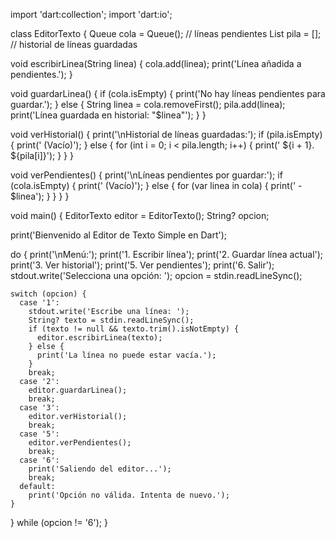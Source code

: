 import 'dart:collection';
import 'dart:io';

class EditorTexto {
  Queue<String> cola = Queue<String>(); // líneas pendientes
  List<String> pila = []; // historial de líneas guardadas

  void escribirLinea(String linea) {
    cola.add(linea);
    print('Línea añadida a pendientes.');
  }

  void guardarLinea() {
    if (cola.isEmpty) {
      print('No hay líneas pendientes para guardar.');
    } else {
      String linea = cola.removeFirst();
      pila.add(linea);
      print('Línea guardada en historial: "$linea"');
    }
  }

  void verHistorial() {
    print('\nHistorial de líneas guardadas:');
    if (pila.isEmpty) {
      print('  (Vacío)');
    } else {
      for (int i = 0; i < pila.length; i++) {
        print('  ${i + 1}. ${pila[i]}');
      }
    }
  }

  void verPendientes() {
    print('\nLíneas pendientes por guardar:');
    if (cola.isEmpty) {
      print('  (Vacío)');
    } else {
      for (var linea in cola) {
        print('  - $linea');
      }
    }
  }
}

void main() {
  EditorTexto editor = EditorTexto();
  String? opcion;

  print('Bienvenido al Editor de Texto Simple en Dart');

  do {
    print('\nMenú:');
    print('1. Escribir línea');
    print('2. Guardar línea actual');
    print('3. Ver historial');
    print('5. Ver pendientes');
    print('6. Salir');
    stdout.write('Selecciona una opción: ');
    opcion = stdin.readLineSync();

    switch (opcion) {
      case '1':
        stdout.write('Escribe una línea: ');
        String? texto = stdin.readLineSync();
        if (texto != null && texto.trim().isNotEmpty) {
          editor.escribirLinea(texto);
        } else {
          print('La línea no puede estar vacía.');
        }
        break;
      case '2':
        editor.guardarLinea();
        break;
      case '3':
        editor.verHistorial();
        break;
      case '5':
        editor.verPendientes();
        break;
      case '6':
        print('Saliendo del editor...');
        break;
      default:
        print('Opción no válida. Intenta de nuevo.');
    }
  } while (opcion != '6');
}
